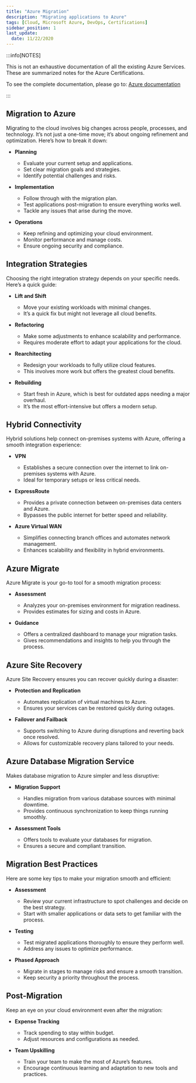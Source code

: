 ```yaml
---
title: "Azure Migration"
description: "Migrating applications to Azure"
tags: [Cloud, Microsoft Azure, DevOps, Certifications]
sidebar_position: 1
last_update:
  date: 11/22/2020
---
```



:::info[NOTES]

This is not an exhaustive documentation of all the existing Azure Services. These are summarized notes for the Azure Certifications.

To see the complete documentation, please go to: [Azure documentation](https://learn.microsoft.com/en-us/azure/?product=popular)

:::




## Migration to Azure

Migrating to the cloud involves big changes across people, processes, and technology. It’s not just a one-time move; it’s about ongoing refinement and optimization. Here’s how to break it down:

- **Planning**
  - Evaluate your current setup and applications.
  - Set clear migration goals and strategies.
  - Identify potential challenges and risks.

- **Implementation**
  - Follow through with the migration plan.
  - Test applications post-migration to ensure everything works well.
  - Tackle any issues that arise during the move.

- **Operations**
  - Keep refining and optimizing your cloud environment.
  - Monitor performance and manage costs.
  - Ensure ongoing security and compliance.

## Integration Strategies

Choosing the right integration strategy depends on your specific needs. Here’s a quick guide:

- **Lift and Shift**
  - Move your existing workloads with minimal changes.
  - It’s a quick fix but might not leverage all cloud benefits.

- **Refactoring**
  - Make some adjustments to enhance scalability and performance.
  - Requires moderate effort to adapt your applications for the cloud.

- **Rearchitecting**
  - Redesign your workloads to fully utilize cloud features.
  - This involves more work but offers the greatest cloud benefits.

- **Rebuilding**
  - Start fresh in Azure, which is best for outdated apps needing a major overhaul.
  - It’s the most effort-intensive but offers a modern setup.

## Hybrid Connectivity

Hybrid solutions help connect on-premises systems with Azure, offering a smooth integration experience:

- **VPN**
  - Establishes a secure connection over the internet to link on-premises systems with Azure.
  - Ideal for temporary setups or less critical needs.

- **ExpressRoute**
  - Provides a private connection between on-premises data centers and Azure.
  - Bypasses the public internet for better speed and reliability.

- **Azure Virtual WAN**
  - Simplifies connecting branch offices and automates network management.
  - Enhances scalability and flexibility in hybrid environments.

## Azure Migrate

Azure Migrate is your go-to tool for a smooth migration process:

- **Assessment**
  - Analyzes your on-premises environment for migration readiness.
  - Provides estimates for sizing and costs in Azure.

- **Guidance**
  - Offers a centralized dashboard to manage your migration tasks.
  - Gives recommendations and insights to help you through the process.

## Azure Site Recovery

Azure Site Recovery ensures you can recover quickly during a disaster:

- **Protection and Replication**
  - Automates replication of virtual machines to Azure.
  - Ensures your services can be restored quickly during outages.

- **Failover and Failback**
  - Supports switching to Azure during disruptions and reverting back once resolved.
  - Allows for customizable recovery plans tailored to your needs.

## Azure Database Migration Service

Makes database migration to Azure simpler and less disruptive:

- **Migration Support**
  - Handles migration from various database sources with minimal downtime.
  - Provides continuous synchronization to keep things running smoothly.

- **Assessment Tools**
  - Offers tools to evaluate your databases for migration.
  - Ensures a secure and compliant transition.

## Migration Best Practices

Here are some key tips to make your migration smooth and efficient:

- **Assessment**
  - Review your current infrastructure to spot challenges and decide on the best strategy.
  - Start with smaller applications or data sets to get familiar with the process.

- **Testing**
  - Test migrated applications thoroughly to ensure they perform well.
  - Address any issues to optimize performance.

- **Phased Approach**
  - Migrate in stages to manage risks and ensure a smooth transition.
  - Keep security a priority throughout the process.

## Post-Migration

Keep an eye on your cloud environment even after the migration:

- **Expense Tracking**
  - Track spending to stay within budget.
  - Adjust resources and configurations as needed.

- **Team Upskilling**
  - Train your team to make the most of Azure’s features.
  - Encourage continuous learning and adaptation to new tools and practices.